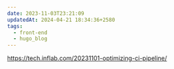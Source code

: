 ```yaml
---
date: 2023-11-03T23:21:09
updatedAt: 2024-04-21 18:34:36+2580
tags:
  - front-end
  - hugo_blog
---
```

https://tech.inflab.com/20231101-optimizing-ci-pipeline/